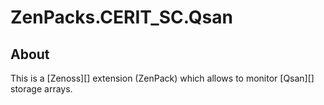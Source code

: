 # ZenPacks.CERIT_SC.Qsan

## About

This is a [Zenoss][] extension (ZenPack) which allows to monitor [Qsan][]
storage arrays.
